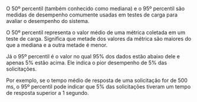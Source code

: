 O 50º percentil (também conhecido como mediana) e o 95º percentil são medidas de desempenho comumente usadas em testes de carga para avaliar o desempenho do sistema.

O 50º percentil representa o valor médio de uma métrica coletada em um teste de carga. Significa que metade dos valores da métrica são maiores do que a mediana e a outra metade é menor.

Já o 95º percentil é o valor no qual 95% dos dados estão abaixo dele e apenas 5% estão acima. Ele indica o pior desempenho de 5% das solicitações.

Por exemplo, se o tempo médio de resposta de uma solicitação for de 500 ms, o 95º percentil pode indicar que 5% das solicitações tiveram um tempo de resposta superior a 1 segundo.
